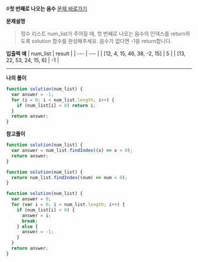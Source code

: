 #**첫 번째로 나오는 음수**
[문제 바로가기](https://school.programmers.co.kr/learn/courses/30/lessons/181896)

**문제설명**

> 정수 리스트 num_list가 주어질 때, 첫 번째로 나오는 음수의 인덱스를 return하도록 solution 함수를 완성해주세요. 음수가 없다면 -1을 return합니다.

**입출력 예**
| num_list | result |
| --- | --- |
| [12, 4, 15, 46, 38, -2, 15] | 5 |
| [13, 22, 53, 24, 15, 6] | -1 |

---

**나의 풀이**

```javascript
function solution(num_list) {
  var answer = -1;
  for (i = 0; i < num_list.length; i++) {
    if (num_list[i] < 0) return i;
  }
  return answer;
}
```

**참고풀이**

```javascript
function solution(num_list) {
  var answer = num_list.findIndex((x) => x < 0);
  return answer;
}
```

```javascript
function solution(num_list) {
  return num_list.findIndex((num) => num < 0);
}
```

```javascript
function solution(num_list) {
  var answer = 0;
  for (var i = 0; i < num_list.length; i++) {
    if (num_list[i] < 0) {
      answer = i;
      break;
    } else {
      answer = -1;
    }
  }
  return answer;
}
```

